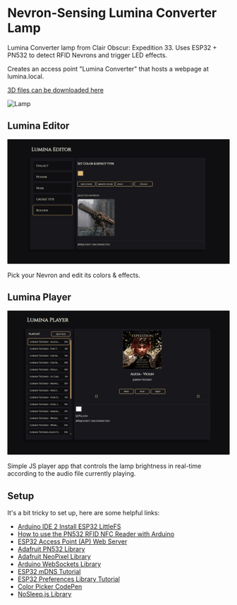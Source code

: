 # Nevron-Sensing Lumina Converter Lamp

Lumina Converter lamp from Clair Obscur: Expedition 33. Uses ESP32 + PN532 to detect RFID Nevrons and trigger LED effects.

Creates an access point "Lumina Converter" that hosts a webpage at lumina.local.

[3D files can be downloaded here](https://www.printables.com/model/1381562-nevron-sensing-lumina-converter-expedition-33)

![Lamp](lamp.gif)

## Lumina Editor
![Lumina Editor](editor_ui.jpg)

Pick your Nevron and edit its colors & effects.

## Lumina Player
![Lumina Player](player_ui.jpg)

Simple JS player app that controls the lamp brightness in real-time according to the audio file currently playing.

## Setup

It's a bit tricky to set up, here are some helpful links:

- [Arduino IDE 2 Install ESP32 LittleFS](https://randomnerdtutorials.com/arduino-ide-2-install-esp32-littlefs/)
- [How to use the PN532 RFID NFC Reader with Arduino](https://38-3d.co.uk/blogs/blog/how-to-use-the-pn532-rfid-nfc-reader-with-arduino?srsltid=AfmBOoohU9yYqFPuTKpl0WOnk3jVLxrAlvHZ307p4cRyKMBRa8yP8YWq)
- [ESP32 Access Point (AP) Web Server](https://randomnerdtutorials.com/esp32-access-point-ap-web-server/)
- [Adafruit PN532 Library](https://github.com/adafruit/Adafruit-PN532/tree/master)
- [Adafruit NeoPixel Library](https://github.com/adafruit/Adafruit_NeoPixel)
- [Arduino WebSockets Library](https://github.com/Links2004/arduinoWebSockets)
- [ESP32 mDNS Tutorial](https://lastminuteengineers.com/esp32-mdns-tutorial/)
- [ESP32 Preferences Library Tutorial](https://iotcircuithub.com/esp32-preferences-library-tutorial/)
- [Color Picker CodePen](https://codepen.io/miguelznunez/pen/OJmGrzG)
- [NoSleep.js Library](https://github.com/richtr/NoSleep.js/)